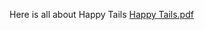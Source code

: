 
Here is all about Happy Tails
[Happy Tails.pdf](https://github.com/user-attachments/files/20445964/Happy.Tails.pdf)
